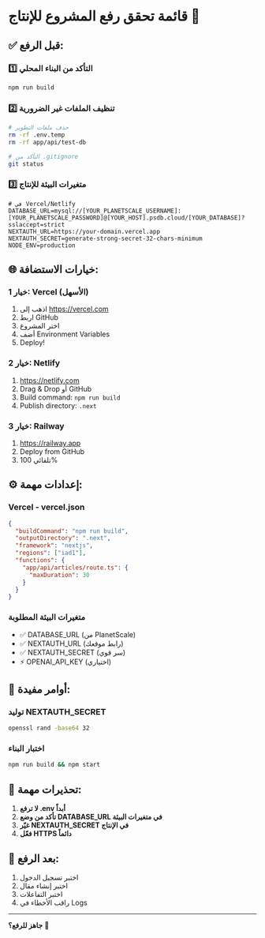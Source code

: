 # قائمة تحقق رفع المشروع للإنتاج 🚀

## ✅ قبل الرفع:

### 1️⃣ **التأكد من البناء المحلي**
```bash
npm run build
```

### 2️⃣ **تنظيف الملفات غير الضرورية**
```bash
# حذف ملفات التطوير
rm -rf .env.temp
rm -rf app/api/test-db

# التأكد من .gitignore
git status
```

### 3️⃣ **متغيرات البيئة للإنتاج**
```env
# في Vercel/Netlify
DATABASE_URL=mysql://[YOUR_PLANETSCALE_USERNAME]:[YOUR_PLANETSCALE_PASSWORD]@[YOUR_HOST].psdb.cloud/[YOUR_DATABASE]?sslaccept=strict
NEXTAUTH_URL=https://your-domain.vercel.app
NEXTAUTH_SECRET=generate-strong-secret-32-chars-minimum
NODE_ENV=production
```

## 🌐 خيارات الاستضافة:

### **خيار 1: Vercel (الأسهل)**
1. اذهب إلى https://vercel.com
2. اربط GitHub
3. اختر المشروع
4. أضف Environment Variables
5. Deploy!

### **خيار 2: Netlify**
1. https://netlify.com
2. Drag & Drop أو GitHub
3. Build command: `npm run build`
4. Publish directory: `.next`

### **خيار 3: Railway**
1. https://railway.app
2. Deploy from GitHub
3. تلقائي 100%

## ⚙️ إعدادات مهمة:

### **Vercel - vercel.json**
```json
{
  "buildCommand": "npm run build",
  "outputDirectory": ".next",
  "framework": "nextjs",
  "regions": ["iad1"],
  "functions": {
    "app/api/articles/route.ts": {
      "maxDuration": 30
    }
  }
}
```

### **متغيرات البيئة المطلوبة**
- ✅ DATABASE_URL (من PlanetScale)
- ✅ NEXTAUTH_URL (رابط موقعك)
- ✅ NEXTAUTH_SECRET (سر قوي)
- ⚡️ OPENAI_API_KEY (اختياري)

## 🔧 أوامر مفيدة:

### **توليد NEXTAUTH_SECRET**
```bash
openssl rand -base64 32
```

### **اختبار البناء**
```bash
npm run build && npm start
```

## 🚨 تحذيرات مهمة:

1. **لا ترفع .env أبداً**
2. **تأكد من وضع DATABASE_URL في متغيرات البيئة**
3. **غيّر NEXTAUTH_SECRET في الإنتاج**
4. **فعّل HTTPS دائماً**

## 📝 بعد الرفع:

1. اختبر تسجيل الدخول
2. اختبر إنشاء مقال
3. اختبر التفاعلات
4. راقب الأخطاء في Logs

---

**جاهز للرفع؟** 🎉 